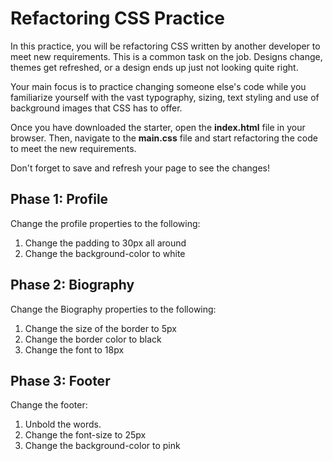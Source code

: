 # Refactoring CSS Practice

In this practice, you will be refactoring CSS written by another developer to
meet new requirements. This is a common task on the job. Designs change,
themes get refreshed, or a design ends up just not looking quite right.

Your main focus is to practice changing someone else's code while you familiarize
yourself with the vast typography, sizing, text styling and use of background
images that CSS has to offer.

Once you have downloaded the starter, open the **index.html** file in your
browser. Then, navigate to the **main.css** file and start refactoring the code
to meet the new requirements.

Don't forget to save and refresh your page to see the changes!

## Phase 1: Profile

Change the profile properties to the following:

1. Change the padding to 30px all around
2. Change the background-color to white

## Phase 2: Biography

Change the Biography properties to the following:

1. Change the size of the border to 5px
2. Change the border color to black
3. Change the font to 18px

## Phase 3: Footer

Change the footer:

1. Unbold the words.
2. Change the font-size to 25px
3. Change the background-color to pink
